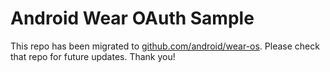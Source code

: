 Android Wear OAuth Sample
=========================

This repo has been migrated to [github.com/android/wear-os][1]. Please check that repo for future updates. Thank you!

[1]: https://github.com/android/wear-os
